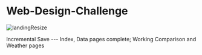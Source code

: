# Web-Design-Challenge

![landingResize](https://user-images.githubusercontent.com/82190357/132977309-66e51ee1-62eb-42d0-8d77-ba64b6231923.png)

Incremental Save ---   Index, Data pages complete; Working Comparison and Weather pages 
